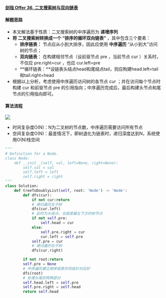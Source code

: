 #### [剑指 Offer 36. 二叉搜索树与双向链表](https://leetcode-cn.com/problems/er-cha-sou-suo-shu-yu-shuang-xiang-lian-biao-lcof/)

#### 解题思路

- 本文解法基于性质：二叉搜索树的中序遍历为 **递增序列** 
- **将 二叉搜索树转换成一个 “排序的循环双向链表”** ，其中包含三个要素：
  - **排序链表：** 节点应从小到大排序，因此应使用 **中序遍历** “从小到大”访问树的节点；
  - **双向链表**： 在构建相邻节点（设前驱节点 pre ，当前节点 cur ）关系时，不仅应 pre.right=cur ，也应 
    cur.left=pre 
  - **循环链表：**设链表头结点head和尾结点tail，则应构建head.left=tail和tail.right=head
- 根据以上分析，考虑使用中序遍历访问树的各节点 cur ；并在访问每个节点时构建 cur 和前驱节点 pre 的引用指向；中序遍历完成后，最后构建头节点和尾节点的引用指向即可。


#### 算法流程

![](https://blog-1258986886.cos.ap-beijing.myqcloud.com/yearing1017/j7.jpg)

- 时间复杂度O(N)：N为二叉树的节点数，中序遍历需要访问所有节点
- 空间复杂度O(N)：最差情况下，即树退化为链表时，递归深度达到N，系统使用O(N)栈空间

```python
"""
# Definition for a Node.
class Node:
    def __init__(self, val, left=None, right=None):
        self.val = val
        self.left = left
        self.right = right
"""
class Solution:
    def treeToDoublyList(self, root: 'Node') -> 'Node':
        def dfs(cur):
            if not cur:return
            # 递归遍历左子树
            dfs(cur.left)
            # 此时为头结点，也就是最左下方的树节点
            if not self.pre:
                self.head = cur
            else:
                self.pre.right = cur
                cur.left = self.pre
            self.pre = cur
            # 递归遍历右子树
            dfs(cur.right)

        if not root:return
        self.pre = None
        # 中序遍历建立顺序链表并将指针对应好
        dfs(root)
        # 处理头尾的特殊部分
        self.head.left = self.pre
        self.pre.right = self.head
        return self.head
```


